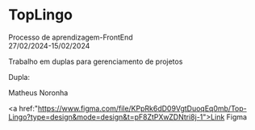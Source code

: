 # TopLingo

<p>Processo de aprendizagem-FrontEnd
  <br/>
  27/02/2024-15/02/2024</p>
Trabalho em duplas para gerenciamento de projetos

<p>Dupla:</p>
<a href:"https://github.com/MatheusNoronhadaSilva/Toplingo-tradu-ao.git">Matheus Noronha</a>

<a href:"https://www.figma.com/file/KPpRk6dD09VgtDuoqEq0mb/Top-Lingo?type=design&mode=design&t=pF8ZtPXwZDNtri8j-1">Link Figma</a>


